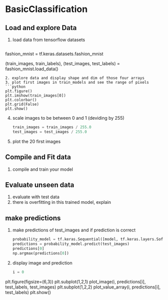 # BasicClassification
## Load and explore Data
1. load data from tensorflow datasets
   ```python
fashion_mnist = tf.keras.datasets.fashion_mnist

(train_images, train_labels), (test_images, test_labels) = fashion_mnist.load_data()
   ```
2. explore data and display shape and dim of those four arrays
3. plot first images in train_models and see the range of pixels
```python
plt.figure()
plt.imshow(train_images[0])
plt.colorbar()
plt.grid(False)
plt.show()
```
4. scale images to be between 0 and 1 (deviding by 255)
   ```python
   train_images = train_images / 255.0
   test_images = test_images / 255.0
   ```
5. plot the 20 first images 
## Compile and Fit data
1. compile and train your model
## Evaluate unseen data
1. evaluate with test data
2. there is overfitting in this trained model, explain 
## make predictions
1. make predictions of test_images and if prediction is correct 
   ```python
   probability_model = tf.keras.Sequential([model, tf.keras.layers.Softmax()])
   predictions = probability_model.predict(test_images)
   predictions[0]
   np.argmax(predictions[0])
   ```
2. display image and prediction
   ```python
   i = 0
plt.figure(figsize=(6,3)) 
plt.subplot(1,2,1) 
plot_image(i, predictions[i], test_labels, test_images)
plt.subplot(1,2,2)
plot_value_array(i, predictions[i],  test_labels) 
plt.show()
``` 
